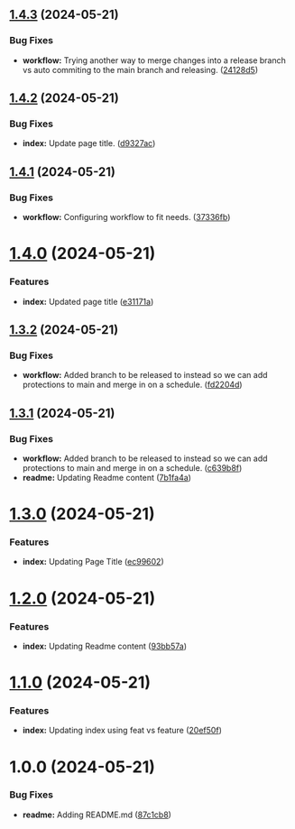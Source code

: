 ## [1.4.3](https://github.com/jaysonpotter/semantic-release-test/compare/v1.4.2...v1.4.3) (2024-05-21)


### Bug Fixes

* **workflow:** Trying another way to merge changes into a release branch vs auto commiting to the main branch and releasing. ([24128d5](https://github.com/jaysonpotter/semantic-release-test/commit/24128d5ceffa10d0da8e9ae28435643e46ab1ddf))

## [1.4.2](https://github.com/jaysonpotter/semantic-release-test/compare/v1.4.1...v1.4.2) (2024-05-21)


### Bug Fixes

* **index:** Update page title. ([d9327ac](https://github.com/jaysonpotter/semantic-release-test/commit/d9327ace3f389846c544c7d7b69a55ea374f91f5))

## [1.4.1](https://github.com/jaysonpotter/semantic-release-test/compare/v1.4.0...v1.4.1) (2024-05-21)


### Bug Fixes

* **workflow:** Configuring workflow to fit needs. ([37336fb](https://github.com/jaysonpotter/semantic-release-test/commit/37336fbabeef1403c10e4a239c2adc9adaa0e26e))

# [1.4.0](https://github.com/jaysonpotter/semantic-release-test/compare/v1.3.2...v1.4.0) (2024-05-21)


### Features

* **index:** Updated page title ([e31171a](https://github.com/jaysonpotter/semantic-release-test/commit/e31171a599c4bed9b332abf524c353002d478057))

## [1.3.2](https://github.com/jaysonpotter/semantic-release-test/compare/v1.3.1...v1.3.2) (2024-05-21)


### Bug Fixes

* **workflow:** Added branch to be released to instead so we can add protections to main and merge in on a schedule. ([fd2204d](https://github.com/jaysonpotter/semantic-release-test/commit/fd2204d757e82fb7e5a27793de5aba794d197960))

## [1.3.1](https://github.com/jaysonpotter/semantic-release-test/compare/v1.3.0...v1.3.1) (2024-05-21)


### Bug Fixes

* **workflow:** Added branch to be released to instead so we can add protections to main and merge in on a schedule. ([c639b8f](https://github.com/jaysonpotter/semantic-release-test/commit/c639b8f341f76b9031ab26ca4df79f5355b9b3e6))
* **readme:** Updating Readme content ([7b1fa4a](https://github.com/jaysonpotter/semantic-release-test/commit/7b1fa4ad8d4e33176e0b741945ad0b87ee9cb33b))

# [1.3.0](https://github.com/jaysonpotter/semantic-release-test/compare/v1.2.0...v1.3.0) (2024-05-21)


### Features

* **index:** Updating Page Title ([ec99602](https://github.com/jaysonpotter/semantic-release-test/commit/ec996027fc47afb3b9188453d8869a56c31e2232))

# [1.2.0](https://github.com/jaysonpotter/semantic-release-test/compare/v1.1.0...v1.2.0) (2024-05-21)


### Features

* **index:** Updating Readme content ([93bb57a](https://github.com/jaysonpotter/semantic-release-test/commit/93bb57ab4748482b95641341aab97a5ad495a24b))

# [1.1.0](https://github.com/jaysonpotter/semantic-release-test/compare/v1.0.0...v1.1.0) (2024-05-21)


### Features

* **index:** Updating index using feat vs feature ([20ef50f](https://github.com/jaysonpotter/semantic-release-test/commit/20ef50fed2c4aaf370d23fc3baba10d7381a647e))

# 1.0.0 (2024-05-21)


### Bug Fixes

* **readme:** Adding README.md ([87c1cb8](https://github.com/jaysonpotter/semantic-release-test/commit/87c1cb8bda2db73bbaafca75864a0435643d5db7))
